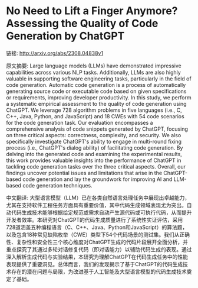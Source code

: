 # No Need to Lift a Finger Anymore? Assessing the Quality of Code Generation by ChatGPT

链接: http://arxiv.org/abs/2308.04838v1

原文摘要:
Large language models (LLMs) have demonstrated impressive capabilities across
various NLP tasks. Additionally, LLMs are also highly valuable in supporting
software engineering tasks, particularly in the field of code generation.
Automatic code generation is a process of automatically generating source code
or executable code based on given specifications or requirements, improving
developer productivity. In this study, we perform a systematic empirical
assessment to the quality of code generation using ChatGPT. We leverage 728
algorithm problems in five languages (i.e., C, C++, Java, Python, and
JavaScript) and 18 CWEs with 54 code scenarios for the code generation task.
Our evaluation encompasses a comprehensive analysis of code snippets generated
by ChatGPT, focusing on three critical aspects: correctness, complexity, and
security. We also specifically investigate ChatGPT's ability to engage in
multi-round fixing process (i.e., ChatGPT's dialog ability) of facilitating
code generation. By delving into the generated code and examining the
experimental results, this work provides valuable insights into the performance
of ChatGPT in tackling code generation tasks over the three critical aspects.
Overall, our findings uncover potential issues and limitations that arise in
the ChatGPT-based code generation and lay the groundwork for improving AI and
LLM-based code generation techniques.

中文翻译:
大型语言模型（LLM）已在各类自然语言处理任务中展现出卓越能力，尤其在支持软件工程任务方面具有重要价值，其中代码生成领域表现尤为突出。自动代码生成技术能够根据给定规范或需求自动产生源代码或可执行代码，从而提升开发者效率。本研究对ChatGPT的代码生成质量进行了系统性实证评估，采用728道涵盖五种编程语言（C、C++、Java、Python和JavaScript）的算法题，以及包含18种常见缺陷枚举（CWE）类型下54个代码场景的测试集。我们从正确性、复杂性和安全性三个核心维度对ChatGPT生成的代码片段展开全面分析，并重点探究了其通过多轮对话修复代码（即对话能力）以辅助代码生成的表现。通过深入解析生成代码与实验结果，本研究为理解ChatGPT在代码生成任务中的性能表现提供了重要洞见。总体而言，我们的发现揭示了基于ChatGPT的代码生成技术存在的潜在问题与局限，为改进基于人工智能及大型语言模型的代码生成技术奠定了基础。
